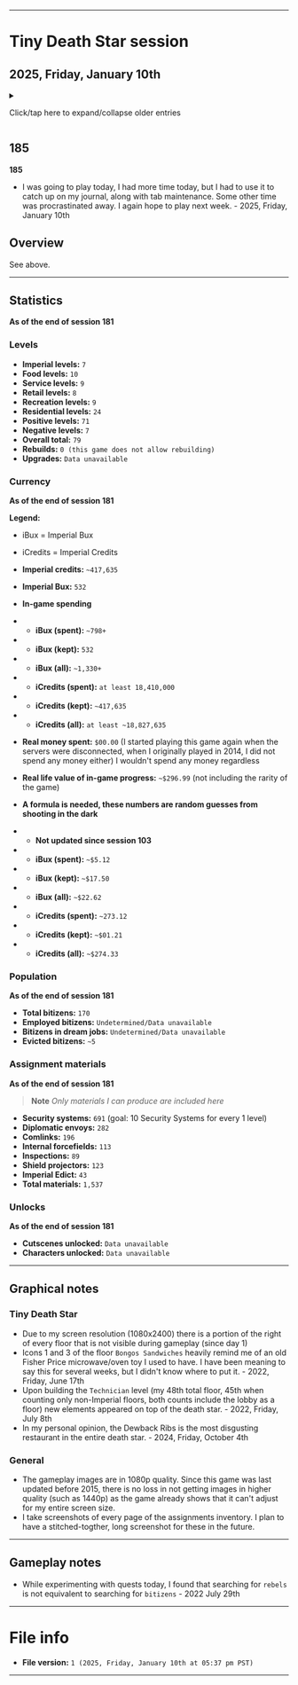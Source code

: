 
***

# Tiny Death Star session

## 2025, Friday, January 10th

<!-- I had a normal length session today, doing some elevator trips, restocking, and working on some difficult assignments (assignments that take a very long time to complete, for me, this means 4 weeks or longer) I finished 1 assignment today, but also felt like the game isn't giving me money for the time I was away. I will have to check previous screenshots. !-->

<details><summary><p>Click/tap here to expand/collapse older entries</p></summary>

## 01

**01**

I had a very long session again today. I made lots of progress, did elevator trips, restocked, and worked on difficult assignments. I unlocked a 3rd assignment, and it is incredibly difficult. At the current rate, it will take me at least 6 months to finish.

Today, I built a new floor, and also upgraded my elevator, and had an extended session. I upgraded the Mon Cala aquarium twice as well. I did not do any objectives or quests today. - July 16th 2021

## 02

**02**

I had an extremely long session today, I made lots of progress, did elevator trips, restocked, and worked on difficult assignments. I unlocked a 3rd assignment last week, and it is incredibly difficult. At the current rate, it will take me at least 6 months to finish.

Today, I did several searches, gave 2 bitizens their dream jobs, produced additional stock (more than normal) and produced several materials. - July 23rd 2021

## 03

**03**

I had an extremely long session today, and made lots of progress. I produced many materials, did collection, restocking, tons of elevator trips, and played for nearly an hour - July 30th 2021

## 04

**04**

I had an extremely long session again today, and made lots of progress. I produced many materials, did collection, restocking, tons of elevator trips, and played for an hour or more - August 6th 2021

## 05

**05**

I had an extremely long session yet again today, and made lots of progress. I produced some materials, did collection, restocking, tons of elevator trips, and played for nearly an hour. I used several VIPs today, and earned some imperial bux, and moved in 5 new residents on a new floor. - August 13th 2021

## 06

**06**

I had an extremely long session yet again today, and made lots of progress. I produced some materials, did collection, restocking, tons of elevator trips, and played for nearly an hour. I used some VIPs today, and earned some imperial bux, and made some progress, although the game crashed once. I began construction on a new residential floor. - August 20th 2021

## 07

**07**

I had an extremely long session yet again today, and made lots of progress. I produced some materials, did collection, restocking, tons of elevator trips, and played for nearly an hour. I used some VIPs today, and earned some imperial bux, and made some progress. - August 28th 2021

## 08

**08**

I didn't really feel like playing today, so I just got some progress, wrapped up and quit. - 2021 September 3rd

## 09

**09**

I had an extremely long session yet again today, and made lots of progress. I produced some materials, did collection, restocking, tons of elevator trips, and played for nearly an hour. I used some VIPs today, and earned some imperial bux, began building a new floor, and made some progress. - 2021 September 10th

## 10

**10**

I had an extremely long session yet again today, and made lots of progress. I produced some materials, did collection, restocking, tons of elevator trips, and played for nearly an hour. I used many VIPs today, and earned 1 imperial bux. I didn't build any new floors, but my residential floor finished construction and I moved in 5 residents, moved the floor, completed 2 quests, and made some progress. - 2021 September 17th

## 11

**11**

I had an my longest session to date today, and made lots of progress. I produced several materials, did collection, restocking, tons of elevator trips, and played for over an hour. I used 1 VIP today, and earned 6 imperial bux. I began construction on my +32nd floor, which will be a residential level. I made lots of progress today. - 2021 September 24th

## 12

**12**

I had a very long session again today, and made lots of progress. I produced some materials, did collection, restocking, tons of elevator trips, and played for nearly an hour. I used a few  VIPs today, and earned 4 imperial bux. I didn't build any new floors, but my residential floor finished construction and I moved in 5 residents, moved the floor, and finished the objective that has taken over a month to complete. I didn't collect the reward though, I am saving that for next week. - 2021 October 1st

<!-- Notes 2021.10.08
tds

goals

Complete all 3 objectives at once
Build all residential floors before building other floor types

!-->

## 13

**13**

I had a very long session again today, and made lots of progress. I produced some materials, did collection, restocking, tons of elevator trips, and played for nearly an hour. I used a few  VIPs today, and earned several imperial bux. I have decided to continue producing materials and earn more money. I intend to complete all 3 objectives on the same day, but I need several more diplomatic envoys first. I also have a plan to build all residential floor types before building other floor types (the only exception for this rule is imperial floors) - 2021 October 8th

## 14

**14**

I had a very long session again today, and made some progress. I produced some materials, did collection, restocking, tons of elevator trips, and played for nearly an hour. I used a few  VIPs today, and earned several imperial bux. I have decided to continue producing materials and earn more money. I intend to complete all 3 objectives on the same day, but I need several more diplomatic envoys first. I also have a plan to build all residential floor types before building other floor types (the only exception for this rule is imperial floors) I began construction on a new residential floor today, but the session went slowly, as I was dealing with the common cold during it, along with a lack of sleep. The game glitched out at the very end, and the elevators up button got stuck, and I couldn't get it unstuck without closing the app, so I quit. - 2021 October 15th

## 15

**15**

I had a very long session again today, and made some progress. I produced some materials, did collection, restocking, tons of elevator trips, and played for nearly an hour. I used a few VIPs today, and earned several imperial bux. I finally completed all 3 objectives on the same day today. I also have a plan to build all residential floor types before building other floor types (the only exception for this rule is imperial floors) I began construction on a new residential floor last week, it finished construction last week/6 days ago, and I moved in 5 new residents today. I now have 100 residents, triple digits. I feared the game glitch that happened last week at the very end, and the elevators up button got stuck, and I couldn't get it unstuck without closing the app. It didn't reoccur today.

I didn't have any Internet at all today. The games currency store has been shut down for years, and I have found that it still attempts to connect, as when I tried to connect, it gave me an error message, rather than looping indefinitely. So it must be tied to some Wi-Fi connection type still, or that is the general message. - 2021 October 22nd

## 16

**16**

I had a very long session again today, and made some progress. I produced some materials, did collection, restocking, tons of elevator trips, and played for nearly an hour. I used a few VIPs today, and earned a few imperial bux. I was paranoid throughout the session that my progress would be erased, similar to the previous game (Virtual City Playground) and also because it really felt like I began building a new residential floor last week, but it wasn't there today. I have a plan to build all residential floor types before building other floor types (the only exception for this rule is imperial floors) - 2021 October 29th

## 17

**17**

I had a very long session again today, and made some progress. I produced some materials, did collection, restocking, tons of elevator trips, and played for nearly an hour. I used a few VIPs today, and earned a few imperial bux. I have a plan to build all residential floor types before building other floor types (the only exception for this rule is imperial floors) - 2021 Friday November 5th

## 18

**18**

I had a very long session again today, and made some progress. I produced some materials, did collection, restocking, tons of elevator trips, and played for nearly an hour. It got a bit tedious near the end. I used a couple VIPs today, and earned a couple imperial bux. I have a plan to build all residential floor types before building other floor types (the only exception for this rule is imperial floors) - 2021 Friday November 12th

## 19

**19**

I had a very long session again today, and made some progress. I produced some materials, did collection, restocking, tons of elevator trips, and played for nearly an hour. I used a couple VIPs today, and earnedseveral imperial bux. I have a plan to build all residential floor types before building other floor types (the only exception for this rule is imperial floors) I began construction on a new floor today, and confirmed that the level mover can move a floor that is currently under construction. I also completed 1 quest today. - 2021 Friday November 19th

## 20

**20**

I had a very long session again today, and made some progress. I produced some materials, did collection, restocking, tons of elevator trips, and played for nearly an hour. I used a couple VIPs today, and earned a couple imperial bux. I have a plan to build all residential floor types before building other floor types (the only exception for this rule is imperial floors) I did not begin construction on a new floor today. I also completed 1 quest today. I upgraded the aquarium today, and had a decent time playing. - 2021 Friday November 26th

## 21

**21**

I had a very long session again today, and made some progress. I produced some materials, did collection, restocking, did tons of elevator trips, and played for about an hour. I used a couple VIPs today, and earned a few imperial bux. I have a plan to build all residential floor types before building other floor types (the only exception for this rule is imperial floors) I did not begin construction on a new floor today. I also upgraded the aquarium today, and had a good time playing. - 2021 Friday, December 3rd

## 22

**22**

I had a very long session again today, and made some progress. I produced some materials, did collection, restocking, did tons of elevator trips, and played for about an hour. I used a few VIPs today, and earned a few imperial bux. I have a plan to build all residential floor types before building other floor types (the only exception for this rule is imperial floors) I began construction on a new floor today. I also used 2 delivery men VIPs today, before using the first one, I waited 15 minutes, occasionally checking back as I did other things. I had a good time playing. - 2021 Friday, December 10th

## 23

**23**

I had a very long session again today, and made some progress. I produced some materials, did collection, restocking, did tons of elevator trips, and played for about an hour. I used a few VIPs today, and earned a few imperial bux. I have a plan to build all residential floor types before building other floor types (the only exception for this rule is imperial floors) I did not beinn construction on a new floor today. A new residential floor finished construction, and I moved in 2 residents. I also upgraded my elevator today, and upgraded the Mon Cala Aquarium. I had a good time playing. - 2021 Friday, December 17th

## 24

**24**

I had a very long session again today, and made some progress. I produced some materials, did collection, restocking, did tons of elevator trips, and played for about an hour. I used a few VIPs today, and earned a few imperial bux. I have a plan to build all residential floor types before building other floor types (the only exception for this rule is imperial floors) I began construction on a new residential floor today. I had a good time playing. - 2021 Friday, December 24th

## 25

**25**

I had a very long session again today, and made little progress. I produced some materials, did collection, restocking, did tons of elevator trips, and played for about an hour. I used a few VIPs today, and earned a few imperial bux. I have a plan to build all residential floor types before building other floor types (the only exception for this rule is imperial floors) a residential floor finished construction, and I moved in 5 new bitizens. I had a good time playing. - 2021 Friday, December 31st

## 26

**26**

I had a very long session again today, and made little progress. I produced some materials, did collection, restocking, did tons of elevator trips, and played for about an hour. I used a few VIPs today, and earned a few imperial bux. I have a plan to build all residential floor types before building other floor types (the only exception for this rule is imperial floors) I did not build any new floors today, and I produced few materials. I had a good time playing. - 2022, Friday, January 7th

## 27

**27**

I had a very long session again today, and made little progress. I produced some materials, did collection, restocking, did tons of elevator trips, and played for about an hour. I used a few VIPs today, and earned a few imperial bux (only 4 bux total) I have a plan to build all residential floor types before building other floor types (the only exception for this rule is imperial floors) I did not build any new floors today, and I produced few materials. I had a good time playing. The game crashed once, as the elevator got stuck. I restarted the game and continued.  - 2022, Friday, January 14th

## 28

**28**

I had a very long session again today, and made some progress. I produced some materials, did collection, restocking, did tons of elevator trips, and played for about an hour. I used a few VIPs today, and earned several imperial bux. I have a plan to build all residential floor types before building other floor types (the only exception for this rule is imperial floors) I began construction on 1 new residential floor today, and moved it down. It is my 25th residential level. I also unlocked 2 characters in the character index, and I produced few materials. I had a good time playing. The game did not crash this week. - 2022, Friday, January 21st

## 29

**29**

I had a very long session again today, and made some progress. I produced some materials, did collection, restocking, did tons of elevator trips, and played for about an hour. I used a few VIPs today, and earned a few imperial bux. I have a plan to build all residential floor types before building other floor types (the only exception for this rule is imperial floors) I moved in 5 new residents today, and moved my Rebos Karaeoke to the recreational level, to complete a quest, and also because my tower needed sorting. I used the upgrader VIP twice on the Duct repair floor, raising it to level 4, and I also produced some materials. I had a good time playing. The game did not crash this week. - 2022, Friday, January 28th

## 30

**30**

I had a very long session again today, and made some progress. I produced some materials, did collection, restocking, did tons of elevator trips, and played for about an hour. I used a couple VIPs today, and earned a few imperial bux. I have a plan to build all residential floor types before building other floor types (the only exception for this rule is imperial floors) I did not move in any new residents or build any new floors today. I had a good time playing again this week. The game did not crash again this week. - 2022, Friday, February 4th

## 31

**31**

I had a very long session again today, and made some progress. I produced some materials, did collection, restocking, did tons of elevator trips, and played for about an hour. I used a couple VIPs today, and earned a few imperial bux. I have a plan to build all residential floor types before building other floor types (the only exception for this rule is imperial floors) I did not move in any new residents or build any new floors today, but I got really close to building a new floor. I got to see both Chewbacca cutscenes today for the first time, they are harder to capture via screenshots compared to the Luke Skywalker cutscenes. I had a good time playing again this week. The game did not crash again this week. - 2022, Friday, February 11th

## 32

**32**

I had a very long session again today, and made some progress. I produced some materials, did collection, restocking, did tons of elevator trips, and played for about an hour. I used a couple of VIPs today, and earned a few imperial bux. I have a plan to build all residential floor types before building other floor types (the only exception for this rule is imperial floors) I did not move in any new residents today, but began building a new residential floor. I also unlocked a new species today. I had a good time playing again this week. The game did not crash again this week. - 2022, Friday, February 18th

## 33

**33**

I had a very long session again today, and made some progress. I produced some materials, did collection, restocking, did tons of elevator trips, and played for about an hour. I used a couple of VIPs today, and earned a few imperial bux. I have a plan to build all residential floor types before building other floor types (the only exception for this rule is imperial floors) I finished building a new floor today, and filled it with 5 residents today. I also unlocked a new species today. I had a good time playing again this week. I finished the 3 assignments finally. The game did not crash again this week. - 2022, Friday, February 25th

<!-- Notes 2022 March 4th
max amount of residential levels for now, food level built instead
lots of spies today
!-->

## 34

**34**

I had a very long session again today, and made some progress. I produced some materials, did collection, restocking, did tons of elevator trips, and played for about an hour. I used a couple of VIPs today, and earned a few imperial bux. My plan for building all residential floors first failed, as the game says I need to create other floors before continuing, so today I began construction on a new food floor. I received some new assignments today, they are going to take months to complete. I captured lots of spies today. I had a good time playing again this week. The game did not crash again this week. - 2022, Friday, March 4th

<!-- Notes 2022 March 11th
None
!-->

## 35

**35**

I had a very long session again today, and made some progress. I produced some materials, did collection, restocking, did tons of elevator trips, and played for about an hour. I used a couple of VIPs today, and earned a few imperial bux. My plan for building all residential floors first failed, as the game says I need to create other floors before continuing, so today A new food floor (Bongo Sandwiches) finished construction. I did not build any new floors today. At the end of the session, a deliveryman VIP came, and I waited the last 10 minutes of the comlink construction time out, then used it. I unlocked a few species today. I had a good time playing again this week. The game did not crash again this week. - 2022, Friday, March 11th

<!-- Notes 2022 March 18th
None
!-->

## 36

**36**

I had a very long session again today, and made some progress. I produced some materials, did collection, restocking, did tons of elevator trips, and played for about an hour. I used a couple of VIPs today, and earned 6 imperial bux. My plan for building all residential floors first failed, as the game says I need to create other floors before continuing. I did not build any new floors today. I had a good time playing again this week. The game did not crash again this week. - 2022, Friday, March 18th

<!-- Notes 2022 March 25th
None
!-->

## 37

**37**

I had a very long session again today, and made some progress. I produced some materials, did collection, restocking, did tons of elevator trips, and played for about an hour. I used a couple of VIPs today, and earned 3 imperial bux. My plan for building all residential floors first failed, as the game says I need to create other floors before continuing. I began building a new retail floor today. I had a good time playing again this week. The game did not crash again this week. - 2022, Friday, March 25th

## 38

**38**

I had a very long session again today, and made some progress. I produced some materials, did collection, restocking, did tons of elevator trips, and played for about an hour. I used a couple of VIPs today, and earned several imperial bux. My plan for building all residential floors first failed, as the game says I need to create other floors before continuing. I did not build any new floors this week. I upgraded 1 floor, and I have plans to stock up imperial parts, instead of completing the quests. I had a good time playing again this week. The game did not crash again this week. - 2022, Friday, April 1st

## 39

**39**

I had a very long session again today, and made some progress. I produced some materials, did collection, restocking, did tons of elevator trips, and played for about an hour. I used a couple of VIPs today, and earned several imperial bux. My plan for building all residential floors first failed, as the game says I need to create other floors before continuing. I did not build any new floors again this week. My strategy for elevator delivery today was: `<32` = Imperial `>31` = Deliver to the desired level. I have plans to stock up imperial parts, instead of completing the quests. I had a good time playing again this week. The game did not crash again this week. - 2022, Friday, April 8th

## 40

**40**

I had a very long session again today, and made minor progress. I produced some materials, did collection, restocking, did tons of elevator trips, and played for about an hour. I used a couple of VIPs today, and earned a few imperial bux. I did not build any new floors again this week. I have plans to stock up imperial parts, instead of completing the quests. I had a good time playing again this week. The game did not crash yet again this week. - 2022, Friday, April 15th

## 41

**41**

I had a very short session this week, and made minor progress. I just didn't really feel like playing this week, so the session was over 20 minutes shorter than normal. I produced some materials, did collection, restocking, did some elevator trips, and played for about half an hour. I used a couple of VIPs today, and earned a few imperial bux. I began to build a new floor (service) this week. I have plans to stock up imperial parts, instead of completing the quests. I had a good time playing again this week. The game did not crash yet again this week. - 2022, Friday, April 22nd

## 42

**42**

I had a short session again this week, and made minor progress. I still felt like playing, just not as much, so the session was over 20 minutes shorter than the previous normal. I produced some materials, did collection, restocking, did some elevator trips, and played for about half an hour. I used 1 VIP today, and earned a few imperial bux. I had a new floor finish construction (Imperial Court) I have plans to stock up imperial parts, instead of completing the quests. I had a good time playing again this week. The game did not crash yet again this week. I do not intend to play on Star Wars day (**May** the **4th** be with you) - 2022, Friday, April 29th

## 43

**43**

I had a short session again this week, and made minor progress. I still felt like playing, just not as much, so the session was over 20 minutes shorter than the previous normal. I produced some materials, did collection, restocking, did some elevator trips, and played for about half an hour. I used 1 VIP today, and earned 1 imperial bux. I did not build any new floors today. I have plans to stock up imperial parts, instead of completing the quests. I had a good time playing again this week. The game did not crash yet again this week. - 2022, Friday, May 6th

## 44

**44**

I had a short session again this week, and made minor progress. I still felt like playing, just not as much, so the session was over 20 minutes shorter than the previous normal. I produced some materials, did collection, restocking, did some elevator trips, and played for about half an hour. I didn't use any VIPs today, but I did earn 3 imperial bux. I did not build any new floors today. I have plans to stock up imperial parts, instead of completing the quests. I had a good time playing again, and the game did not crash yet again this week. - 2022, Friday, May 13th

## 45

**45**

I had a short session again this week, and made minor progress. I still felt like playing, just not as much, so the session was over 20 minutes shorter than the previous normal. I produced some materials, did collection, restocking, did some elevator trips, and played for about half an hour. I took a break during the session to do something as well. I used a couple VIPs today, but I did earn 4 imperial bux. I began construction a new floor today (the floor type is recreation) I have plans to stock up imperial parts, instead of completing the quests. I had a good time playing again, and the game did not crash yet again this week. - 2022, Friday, May 20th

## 46

**46**

I had a short session again this week, and made minor progress. I still felt like playing, just not as much, so the session was over 20 minutes shorter than the previous normal. I produced some materials, did collection, restocking, did some elevator trips, and played for a little over half an hour. I used a single VIP today, and I also earned 5 imperial bux. A new floor (Pet Emporium) finished construction, and I hired 3 workers. I have plans to stock up imperial parts, instead of completing the quests. I had a good time playing again, and the game did not crash yet again this week. - 2022, Friday, May 27th

## 47

**47**

I had a short session again this week, and made minor progress. I still felt like playing, just not as much, so the session was over 20 minutes shorter than the previous normal. I produced some materials, did collection, restocking, did some elevator trips, and played for a little over half an hour. I used a few VIPs today, and I also earned 11 imperial bux.. I have plans to stock up imperial parts, instead of completing the quests. I had a good time playing again, and the game did not crash yet again this week. - 2022, Friday, June 3rd

## 48

**48**

I had a longer session this week, and made minor progress. I didn't feel like playing at first, but enjoyed the session more over time, so todays session was a bit longer. I produced some materials, did collection, restocking, did some elevator trips, and played for a little over half an hour. I used a few VIPs today, and I also earned a few imperial bux. and began construction on the 47th floor (the fifth food level) it will be ready by next weeks session. I have plans to stock up imperial parts, instead of completing the quests. I had a good time playing again, and the game did not crash yet again this week. - 2022, Friday, June 10th

## 49

**49**

I had a longer session this week, and made minor progress. I purposefully made the session shorter, even though my interest was higher. I had things to do today. I produced some materials, did collection, restocking, did some elevator trips, and played for a little over half an hour. I used 1 VIP today, and I also earned a couple imperial bux. My 47th floor finished construction (Ithorian Food) and I employed 3 bitizens. I completed several quests today. I have plans to stock up imperial parts, instead of completing the quests. I had a good time playing again, and the game did not crash yet again this week. - 2022, Friday, June 17th

## 50

**50**

I had a longer session this week, and made minor progress. I produced some materials, did collection, restocking, did some elevator trips, and played for a little over half an hour. I used 2 VIPs today, and I also earned a couple imperial bux. My 47th floor finished construction. I completed a couple quests today. I have plans to stock up imperial parts, instead of completing the quests. I had a good time playing again, and the game did not crash yet again this week. - 2022, Friday, June 24th

## 51

**51**

I had a normal length session this week, and made minor progress. I produced some materials, did collection, restocking, did some elevator trips, and played for a little over half an hour. I used 2 VIPs today, and I also earned 1 imperial bux. My 47th floor finished construction. I have plans to stock up imperial parts, instead of completing the quests. I had a good time playing again, and the game did not crash yet again this week. - 2022, Friday, July 1st

## 52

**52**

I had a longer session this week, and made minor progress. I produced some materials, did collection, restocking, did some elevator trips, and played for about an hour. I used a few VIPs today, and I also earned several imperial bux. I began construction on a 48th floor (type: service) and now, there are more Star Wars elements on top of the Death Star (including an AT-AT (All Terrain Armored Transport)) I can't figure out if I reached a certain milestone number of floors (48) the specific floor had some special perks, or something else. I have plans to stock up imperial parts, instead of completing the quests. I had an extended session this week. I had a good time playing again, and the game did not crash yet again this week. - 2022, Friday, July 8th

## 53

**53**

I had a shorter session this week, and made minor progress. I produced some materials, did collection, restocking, did some elevator trips, and played for less than an hour. I used a 1 VIP today, and I also earned a few imperial bux. I would like to make a correction to last weeks observation: what I thought was an AT-AT that appeared on my tower may be something else completely, but I don't know what it is.

Upon hiring bitizens at the new `Technician` level, I was able to put all 3 workers in their dream job, something I am doing for the first time in this game.

I have plans to stock up imperial parts, instead of completing the quests. I had a shorter session this week. I had a good time playing again, and the game did not crash yet again this week. - 2022, Friday, July 15th

## 54

**54**

I had a much longer session this week, and made minor progress. I produced some materials, did collection, restocking, did some elevator trips, and played for well over an hour. I used a few VIPs today, and I also earned 8 imperial bux. I have plans to stock up imperial parts, instead of completing the quests. I had a good time playing again, and the game did not crash yet again this week. - 2022, Friday, July 22nd

## 55

**55**

I had a shorter session this week, and made minor progress. I produced some materials, did collection, restocking, did some elevator trips, and played for about an hour. I used a few VIPs today, and I also earned 9 imperial bux. I began building a new floor today (type: `service`) I have plans to stock up imperial parts, instead of completing the quests. I worked on quests later in the session. I had a good time playing again, and the game did not crash yet again this week. - 2022, Friday, July 29th

## 56

**56**

I skipped my weekly session this week due to time and battery issues. - 2022, Friday, August 5th

## 57

**57**

I had a very long length session this week, and made minor progress. I produced some materials, did collection, restocking, did some elevator trips, and played for about an hour. I used a couple VIPs today, and I also earned 7 imperial bux. I did not build any new levels today, but a new level finished construction (imperial grocer) and I employed 3 bitizens. I have plans to stock up imperial parts, instead of completing the quests. I had a good time playing again, and the game did not crash yet again this week. - 2022, Friday, August 12th

## 58

**58**

I had a very long length session this week, and made minor progress. I produced some materials, did collection, restocking, did some elevator trips, and played for about an hour. I used a few VIPs today, and I also earned 5 imperial bux. I did not build any new levels today. At one point in my session, I rapidly completed 3 quests, it was almost like they were lined up for me. I have plans to stock up imperial parts, instead of completing the quests. I had a good time playing again, and the game did not crash yet again this week. - 2022, Friday, August 19th

## 59

**59**

I skipped my weekly session this week due to time and battery issues. - 2022, Friday, August 26th

## 60

**60**

I skipped my weekly session again this week due to time and battery issues. I just didn't feel like playing. - 2022, Friday, September 2nd

## 61

**61**

I skipped my weekly session yet again this week. I just didn't feel like playing, there were no battery or time issues. - 2022, Friday, September 9th

## 62-86

**62-86**

I skipped my weekly session yet again this week. I just didn't feel like playing, there were also battery and time issues. - 2022, Friday, September 16th to 2023, Friday, February 24th (27 consecutive sessions skipped, as of 2023, Friday, February 24th)

## 87

**87**

I skipped my weekly session yet again this week, as I didn't have the time, and didn't feel like playing. However, I am going on a couple very long car rides next week (totaling over 8 hours) and I feel like I am going to resume playing this game next week. - 2023, Friday, March 3rd (28 consecutive sessions skipped, as of 2023, Friday, March 3rd)

## 88

**88**

I had a very long length session this week, returning after a 28 week hiatus, and made some progress. I produced some materials, did collection, restocking, did some elevator trips, and played for over 2 hours. I used a few VIPs today, and I also earned 15 imperial bux. I began building my 50th floor today (a recreation floor) and earned an achievement for building 50 levels. I have plans to stock up imperial parts, instead of completing the quests. I had a good time playing again, and the game did not crash yet again this week. - 2023, Friday, March 10th

## 89

**89**

I had a very long length session this week, and made some progress. I produced some materials, did collection, restocking, did some elevator trips, and played for over 2.1 hours. I used a few VIPs today, and I also earned 21 imperial bux, ending with 245 iBux total. My 50th floor finished construction, and I moved in new employees and completed a couple quests. I have plans to stock up imperial parts, instead of completing the quests. I had a good time playing again, and the game did not crash yet again this week. - 2023, Friday, March 17th

## 90

**90**

I had a very long length session this week, and made some progress. I produced some materials, did collection, restocking, did some elevator trips, and played for over 2.2 hours. I used a few VIPs today, and I also earned 25 imperial bux, ending with 270 iBux total. I began construction on my 51st floor, and produced lots of materials. Palpatine and Dengar visited my Death Star and were unlocked today. I also unlocked a cutscene from the Holonet Cineplex. I now have over 256 security systems stocked up. I have plans to stock up imperial parts, instead of completing the quests. I had a good time playing again, and the game did not crash yet again this week. - 2023, Friday, March 24th

## 91

**91**

I had a long length session this week, and made some progress. I produced some materials, did collection, restocking, did some elevator trips, and played for less than 1.5 hours. I used a few VIPs today, and I also earned 10 imperial bux, ending with 280 iBux total. I upgraded some levels, produced materials that took longer, as I planned to have a much shorter session (but failed on this goal) and did the usual gameplay. 3 rebels in a row visited my death star, none of them were caught today. I have plans to stock up imperial parts, instead of completing the quests. I had a good time playing again, and the game did not crash yet again this week. - 2023, Friday, March 31st

## 92

**92**

I had a very long length session this week, and made some progress. I produced some materials, did collection, restocking, did some elevator trips, and played for over 2 hours. I used a few VIPs today, and I also earned 15 imperial bux, ending with 292 iBux total, spending 3. I upgraded some levels, and produced materials that took longer, as I planned to have a much shorter session (but failed on this goal) and did the usual gameplay. I began construction on my 52nd level (a 6th service level) spending some bux to get to this goal without spending too much extra time. I have plans to stock up imperial parts, instead of completing the quests. I had a good time playing again, and the game did not crash yet again this week. - 2023, Friday, April 7th

## 93

**93**

I had a very long length session this week, and made some progress. I produced some materials, did collection, restocking, did some elevator trips, and played for over 2 hours. I used a few VIPs today, and I also earned 14 imperial bux, ending with 306 iBux total, spending 0. I upgraded some levels. Both today and yesterday, I played while doing a full hard drive backup. I did the usual gameplay. I employed 3 new bitizens in my new service level (`Marriage room`) I have plans to stock up imperial parts, instead of completing the quests. I had a good time playing again, and the game did not crash yet again this week. - 2023, Friday, April 14th

## 94

**94**

I had a very long length session this week, and made some progress. I produced some materials, did collection, restocking, did some elevator trips, and played for over 2 hours. I used a few VIPs today, and I also earned 20 imperial bux, ending with 326 iBux total, spending 0. I upgraded some levels. I have plans to build 1 imperial level for every 10 positive (non-negative) levels, starting after I build floor 51/54. I have plans to stock up imperial parts, instead of completing the quests. I had a good time playing again, and the game did not crash yet again this week. - 2023, Friday, April 21st

## 95

**95**

<!-- Notes 2023.04.28
1 day after may 4th :(
TODO: Move bitizen into imperial court to double revenue, and have 3 stars
!-->

I had a very long length session this week, and made some progress. I produced some materials, did collection, restocking, did some elevator trips, and played for over 2 hours. I used a few VIPs today, and I also earned 14 imperial bux, ending with 340 iBux total, spending 0. I upgraded some levels. I have plans to build 1 imperial level for every 10 positive (non-negative) levels, starting after I build floor 51/54. I have plans to stock up imperial parts, instead of completing the quests. I moved a Bitizen out of a job and put another in its place. I really don't want to forget this next week, but I plan to move that Bitizen into the Imperial Court, so that I can have 3 stars (3 workers in their dream job) and increase the revenue by over 42000 credits. I also plan to cut my next sessions timeslot and insert it into the Thursday timeslot. More about this on the next entry. I had a good time playing again, and the game did not crash yet again this week. - 2023, Friday, April 28th

## 96

**96 (2023 May 4th session, May the 4th be with you!)**

This session was planned for 2023, Thursday, May 4th (May the 4th be with you, Star Wars day) as I want to celebrate Star Wars day on this day, and this game typically lasts longer on car rides, so I chose to bump it 1 day closer.

<!-- Scrap notes
start 340
peak 374
spend 4
peak 377
spend 10
total 14
spend 7
total 21
spend 6
total 27
end 373
max peak 377
earn 64
!-->

I planned this session for 2023, Thursday, May 4th (May the 4th be with you, Star Wars day) as I want to celebrate Star Wars day on this day, and this game typically lasts longer on car rides, so I chose to bump it 1 day closer. It would have been on 2023, May 5th.

I had my longest session to date this week, and made significant progress.

I produced some materials, did collection, restocking, did several elevator trips, and played for over 4 hours.

I used a few VIPs today, and I also earned 64 imperial bux, starting with 340, ending with 377 iBux total, spending 27.

I upgraded 1 level, and also built a new level (type: recreation)

I have plans to build 1 imperial level for every 10 positive (non-negative) levels, starting after I build floor 51/54, which I did today.

I have plans to stock up imperial parts, instead of completing the quests.

I moved that Bitizen from last week into their dream job, and moved over a dozen other bitizens into their dream jobs today.

I had a good time playing again, and the game did not crash yet again this week. - 2023, Thursday, May 4th

## 97

**97**

I had a long session this week, and made minor progress.

I produced some materials, did collection, restocking, did several elevator trips, and played for over 2.2 hours.

I used a few VIPs today, and I also earned 13 imperial bux, starting with 373, and ending with 386 iBux total, while spending 0 iBux.

I upgraded 2 levels, and did not build any new levels.

My new 54th floor finished construction, the level is called `Jedi Jump Up` it seems to always be busy.

I have plans to build 1 imperial level for every 10 positive (non-negative) levels, starting after I build floor 51/54, which I did last week.

I have plans to stock up imperial parts, instead of completing the quests.

I had a good time playing again, and the game did not crash yet again this week. - 2023, Friday, May 12th

## 98

**98**

I had a very short session this week, and made very minor progress.

I produced some materials, did collection, restocking, did several elevator trips, and played for less than 1 hour.

I used a single VIP today, and I also earned 5 imperial bux, starting with 386, and ending with 391 iBux total, while spending 0 iBux.

I upgraded 0 levels, and began to build a new Imperial level.

I have plans to build 1 imperial level for every 10 positive (non-negative) levels, starting after I build floor 51/54, which I did last week.

I have plans to stock up imperial parts, instead of completing the quests.

I had a poor time playing, but the game did not crash yet again this week. - 2023, Friday, May 19th

## 99

**99**

I had a longer session this week, and made some progress.

I produced some materials, did collection, restocking, did several elevator trips, and played for over 1 hour.

I used a few VIP today, and I also earned 9 imperial bux, starting with 391, and ending with 400 iBux total, while spending 0 iBux.

I upgraded 0 levels, and began to build another new Imperial level (floor 56/floor -5)

I have plans to build 1 imperial level for every 10 positive (non-negative) levels. 5 is the current limit until I reach floor 60.

I have plans to stock up imperial parts, instead of completing the quests.

A new imperial level `Detention level` finished construction, and I began producing a 4th type of part.

I had a much better time playing this week, and the game did not crash yet again this week. - 2023, Friday, May 26th

## 100

**100**

I had a longer session this week, and made some progress.

I produced some materials, did collection, restocking, did several elevator trips, and played for over 1 hour.

I used a few VIPs today, and I also earned 10 imperial bux, starting with 400, and ending with 410 iBux total, while spending 0 iBux.

I upgraded 1 level, and did not build any new levels.

I have plans to build 1 imperial level for every 10 positive (non-negative) levels. 5 is the current limit until I reach floor 60.

I have plans to stock up imperial parts, instead of completing the quests.

A new imperial level `Officers lounge` finished construction, and I began producing a 4th type of part.

I had a good time playing this week, and the game did not crash yet again this week. - 2023, Friday, June 2nd

## 101

**101**

I had a shorter session this week, and made some progress.

I produced some materials, did collection, restocking, did several elevator trips, and played for over 1 hour.

I used a few VIPs today, and I also earned 12 imperial bux, starting with 410, and ending with 422 iBux total, while spending 0 iBux.

I have plans to build 1 imperial level for every 10 positive (non-negative) levels. 5 is the current limit until I reach floor 60.

I have plans to stock up imperial parts, instead of completing the quests.

I reached 500,000 credits today, and unlocked an achievement for it. I then spent most of those credits on a new residential level.

I had a good time playing this week, and the game did not crash yet again this week. - 2023, Friday, June 9th

## 102

**102**

I had a longer session this week, and made some progress.

I produced some materials, did collection, restocking, did several elevator trips, and played for over 1 hour.

I used a few VIPs today, and I also earned 11 imperial bux, starting with 422, and ending with 431 iBux total, while spending 3 iBux, making 14 in total.

I was unable to use a big spender to get massive profits from the Imperial Court, as one never came today.

I rushed stock on 1 floor, so that I could move a bitizen into their dream job.

I upgraded 0 levels, and did not build any new levels.

I have plans to build 1 imperial level for every 10 positive (non-negative) levels. 5 is the current limit until I reach floor 60.

I have plans to stock up imperial parts, instead of completing the quests.

I had a good time playing this week, and the game did not crash yet again this week. - 2023, Friday, June 16th

## 103

**103**

I had a shorter session this week, and made some progress.

Upon starting, I felt like I had lost progress from last week, but was able to confirm nothing was lost, based on the stock from the Imperial Court.

I produced some materials, did collection, restocking, did several elevator trips, and played for a little less than 1 hour.

I used a single VIP today, and I also earned 2 imperial bux, starting with 431, and ending with 433 iBux total, while spending 0 iBux.

I was unable to use a big spender to get massive profits from the Imperial Court, as the stock wasn't ready this week. The VIP came really late.

I upgraded 1 level, and began to build my 58th floor (a 6th imperial level)

I have plans to build 1 imperial level for every 10 positive (non-negative) levels. 6 is the current limit until I reach floor 70.

I have plans to stock up imperial parts, instead of completing the quests.

I had a good time playing this week, and the game did not crash yet again this week. - 2023, Friday, June 23rd

## 104

**104**

I had a longer session this week, and made some progress.

I played while doing a hard drive backup today, so I was slightly distracted at times.

I produced some materials, did collection, restocking, did several elevator trips, and played for about 1 hour.

I used a single VIP today, and I also earned 5 imperial bux, starting with 433, and ending with 438 iBux total, while spending 0 iBux.

I did not build any new levels today.

I have plans to build 1 imperial level for every 10 positive (non-negative) levels. 6 is the current limit until I reach floor 70.

I have plans to stock up imperial parts, instead of completing the quests.

I had a good time playing this week, and the game did not crash yet again this week. - 2023, Friday, June 30th

## 105

**105**

I had a shorter session this week, and made some progress.

I was distracted and tired while playing. I tried to have a shorter session, as I woke up late.

I produced some materials, did collection, restocking, did several elevator trips, and played for less than 1 hour.

I used a single VIP today, and I also earned 6 imperial bux, starting with 438, and ending with 444 iBux total, while spending 0 iBux.

I upgraded my technician floor to level 3 today, I am working on getting all businesses to level 3 and higher.

I did not build any new levels today, although I came very close.

I have plans to build 1 imperial level for every 10 positive (non-negative) levels. 6 is the current limit until I reach floor 70.

I have plans to stock up imperial parts, instead of completing the quests.

I had a good time playing this week, and the game did not crash yet again this week. - 2023, Friday, July 7th

## 106

**106**

My session was skipped today due to issues with available time and battery life. - 2023, Friday, July 14th

## 107

**107**

My session was skipped again today due to a severe issue that took place over night and throughout the morning, involving a lack of sleep, nightmares, and several consequences to this issue. - 2023, Friday, July 21st

## 108

**108**

My session was skipped again today, as I didn't have the time or interest to play. - 2023, Friday, July 28th

## 109

**109**

My session was skipped again today, as I didn't have the interest to play. I am changing my schedule again, and after I settle, I will resume again. - 2023, Friday, August 4th

## 110

**110**

My session was skipped again today, as I didn't have the interest to play. I am still changing my schedule, and after I settle, I will eventually resume again. - 2023, Friday, August 11th

## 111

**111**

My session was skipped again today, as I didn't have the interest to play. I am still changing my schedule, and after I settle, I will eventually resume again. - 2023, Friday, August 18th

## 112

**112**

My session was skipped again today, as I didn't have the time or interest to play. I am still changing my schedule (it is taking a really long time) and after I settle, I will eventually resume again. - 2023, Friday, August 25th

## 113

**113**

My session was skipped again today, as I didn't have the time or interest to play. I am still changing my schedule (it is still taking a really long time) and after I settle, I will eventually resume again. - 2023, Friday, September 1st

## 114

**114**

My session was skipped again today, as I didn't have the time or interest to play. I am still changing my schedule (it is still taking a really long time) and after I settle, I will eventually resume again. I had some very slight interest today, but no time to play. - 2023, Friday, September 8th

## 115

**115**

My session was skipped again today, as I didn't have the time to play. With all of the time I spent procrastinating, unable to work this morning, I regret not trying to play this game instead. - 2023, Friday, September 15th

## 116

**116**

My session was skipped again today, as I didn't have the time to play. - 2023, Friday, September 22nd

## 117

**117**

My session was skipped again today, as I didn't have the time to play. There was a brief interest in gameplay, but it couldn't be fit into my schedule. - 2023, Friday, September 29th

## 118

**118**

My session was skipped again today, as I didn't have the time to play. There was a small interest in resuming gameplay, but it couldn't be fit into my schedule. - 2023, Friday, October 6th

## 119

**119**

I had a much longer session this week, and made some progress. This was my first time playing in several weeks.

I produced some materials, did collection, restocking, did several elevator trips, and played for about an 1 hour and a half.

I used a few VIPs today, and I also earned 14 imperial bux, starting with 444, and ending with 458 iBux total, while spending 0 iBux.

I did not upgrade any floors today, but I did begin to build a new food level.

I have plans to build 1 imperial level for every 10 positive (non-negative) levels. 6 is the current limit until I reach floor 70.

I have plans to stock up imperial parts, instead of completing the quests.

I had a good time playing this week. - 2023, Friday, October 13th

## 120

**120**

My session was skipped today, as I didn't have the time to play. There was a strong interest in resuming gameplay, but it couldn't be fit into my schedule. I likely could have played if my PDA didn't die overnight. - 2023, Friday, October 20th

## 121

**121**

My session was skipped again today, as I didn't have the time to play. I didn't want to skip my session, but I woke up too late, and was too low on battery. - 2023, Friday, October 27th

## 122

**122**

My session was skipped again today, as I didn't have the time to play. I really didn't want to skip my session, but I woke up too late, and was still too far behind on work, and additionally got thrown off even further today. - 2023, Friday, November 3rd

## 123

**123**

I had a much longer session than planned this week, and made some progress. This was my first time playing in several weeks.

I produced some materials, did collection, restocking, did several elevator trips, and played for about an 1 hour and a half.

I used few VIPs today, and I also earned 9 imperial bux, starting with 458, and ending with 467 iBux total, while spending 0 iBux.

I upgraded 1 floor today, and began to build a new level (level 60: type = service)

I have plans to build 1 imperial level for every 10 positive (non-negative) levels. 6 is the current limit until I reach floor 70.

I have plans to stock up imperial parts, instead of completing the quests.

I had a really good time playing this week. - 2023, Friday, November 10th

## 124

**124**

My session was skipped today, as I didn't have the time to play. I don't want to keep skipping these sessions, but I am still trying to get caught back up and in control of my work. I am hoping I will be able to play next week. - 2023, Friday, November 17th

## 125

**125**

I had a much longer session than planned this week, and made some progress. This was my last time playing this month. I planned to play for 45 minutes or less, but ended up going near 2 hours, throwing me a little bit off.

I produced some materials, did collection, restocking, did several elevator trips, and played for about an 1 hour and 40 minutes.

I used few VIPs today, and I also earned 11 imperial bux, starting with 467, and ending with 478 iBux total, while spending 0 iBux.

I upgraded 1 floor today. I was not able to build any new floors today.

I have plans to build 1 imperial level for every 10 positive (non-negative) levels. 6 is the current limit until I reach floor 70.

I have plans to stock up imperial parts, instead of completing the quests.

I had a good time playing this week. - 2023, Friday, November 24th

## 126

**126**

My session was skipped today, as I didn't have the time to play. I don't want to keep skipping these sessions, and will return eventually. I have an insanely difficult schedule to keep control of. - 2023, Friday, December 1st

## 127

**127**

My session was skipped today, as I didn't have the time to play. I don't want to keep skipping these sessions, and will return eventually. I have an insanely difficult schedule to keep control of. I really wanted to play today, but I was too far behind. - 2023, Friday, December 8th

## 128

**128**

My session was skipped today, as I didn't have the time or interest to play. - 2023, Friday, December 15th

## 129

**129**

I came back to my session after a 3 week break today, as I felt like playing while simultaneously preparing to move to my new laptop.

I produced some materials, did collection, restocking, did several elevator trips, and played for about an hour and a half.

I used few VIPs today, and I also earned 15 imperial bux, starting with 478, and ending with 493 iBux total, while spending 0 iBux.

The big spender came late, and I had already prepared the imperial court briefly before it arrived, and messed up my opportunity for that next week. This was the main downside to my session.

I unlocked a couple new characters today.

I did not upgrade any new floors today, but I began construction on a 61st level (recreation)

I have plans to build 1 imperial level for every 10 positive (non-negative) levels. 6 is the current limit until I reach floor 70.

I have plans to stock up imperial parts, instead of completing the quests.

I had a good time playing this week. - 2023, Friday, December 22nd

## 130

**130**

I came back for a second consecutive week to have a final session of 2023.

I produced some materials, did collection, restocking, did several elevator trips, and played for about an hour and 15 minutes.

I used few VIPs today, and I also earned 12 imperial bux, starting with 493, and ending with 5 iBux total, peaking at 504, while spending 499 iBux.

I unlocked a single new character today.

As part of my special end of year session, I upgraded my elevator to max level for 499 iBux.

I did not upgrade any new floors today, and I did not construct any new levels. I plan to build a residential level next.

I have plans to build 1 imperial level for every 10 positive (non-negative) levels. 6 is the current limit until I reach floor 70.

I have plans to stock up imperial parts, instead of completing the quests.

I had a good time playing this week. - 2023, Friday, December 29th

## 131

**131**

<!-- Notes 2024.01.05
MLP has finally been found to be the screenshot tool
Short session
First session in which 0 Imperial Bux were earned
!-->

- I came back for a third consecutive week to have a first session of 2023.
- I produced some materials, did collection, restocking, did several elevator trips, and played for about 55 minutes.
- I used few VIPs today, and I also earned 0 imperial bux, starting with 5, and ending with 5 iBux total. Today was the first session in which no Imperial Bux were earned.
- I did not unlock any new characters today.
- I upgraded 1 floor to level 2 using a VIP. I plan to build a residential level next.
- I have found that the MLP popup is actually the screenshot tool crashing, which unfortunately is far too common on my PDA (a lot of these messages are closed before they can be screenshotted) I finally pinpointed what it was today.
- I have plans to build 1 imperial level for every 10 positive (non-negative) levels. 6 is the current limit until I reach floor 70.
- I have plans to stock up imperial parts, instead of completing the quests.
- I had a good time playing this week. - 2024, Friday, January 5th

## 132

**132**

- I came back for a fourth consecutive week to have a second consecutive session of 2023.
- I produced some materials, did collection, restocking, did several elevator trips, and played for over 120 minutes. Todays session was VERY long
- I used few VIPs today, and I also earned 21 imperial bux, starting with 5, and ending with 26 iBux total. 
- I unlocked 1 new character today.
- I began construction on my 62nd level today (a residential level)
- I have plans to build 1 imperial level for every 10 positive (non-negative) levels. 6 is the current limit until I reach floor 70.
- I have plans to stock up imperial parts, instead of completing the quests.
- I had a good time playing this week. I eventually wrapped up and quit - 2024, Friday, January 12th

## 133

**133**

- I came back for a fifth consecutive week to have a third consecutive session of 2023.
- I produced some materials, did collection, restocking, did several elevator trips, and played for over 70 minutes. I originally planned to play for over 55 minutes, but went over.
- I used few VIPs today, and I also earned 8 imperial bux, starting with 26, and ending with 34 iBux total. 
- I unlocked 1 new character today.
- I did not build any new levels today
- I moved in 5 Bitizens into a new residential floor today
- I have plans to build 1 imperial level for every 10 positive (non-negative) levels. 6 is the current limit until I reach floor 70.
- I have plans to stock up imperial parts, instead of completing the quests.
- I had lots of edge screen issues during gameplay today
- I had a good time playing this week. I eventually wrapped up and quit - 2024, Friday, January 19th

## 134

**134**

- I came back for a sixth consecutive week to have my fourth consecutive session of 2023.
- I produced some materials, did collection, restocking, did several elevator trips, and played for over 30 minutes. I originally planned to play for over 55 minutes, but I decided to cut short today and do other things.
- I used few VIPs today, and I also earned 3 imperial bux, starting with 34, and ending with 37 iBux total. 
- I did not unlock any new characters today.
- I began construction on my 63rd level today (another residential level)
- I have plans to build 1 imperial level for every 10 positive (non-negative) levels. 6 is the current limit until I reach floor 70.
- I have plans to stock up imperial parts, instead of completing the quests.
- I had a lot of edge screen issues during gameplay today
- I had a good time playing this week. I eventually wrapped up and quit - 2024, Friday, January 26th

## 135

**135**

- I skipped my session this week due to a lack of time, caused by a 3rd consecutive day of difficulties waking up. Looking back, I see this as a mistake, as gameplay might have helped wake me up, or had me doing something while I was in the process of waking up, as I wasn't getting anything done regardless (I should have been doing something with my time) I will try to resume next week. - 2024, Friday, February 2nd

<!--
Notes 2024.02.09
Excessive session
Game crash
Species discovery and rediscovery
Stocking up credits
Longer session made up for last weeks non-session
!-->

## 136

**136**

- I came back this week, and had an excessively long session
- I produced some materials, did collection, restocking, did several elevator trips, and played for over 120 minutes. I originally planned to play for over 55 minutes, but I decided to keep going
- I used few VIPs today, and I also earned 18 imperial bux, starting with 37, and ending with 55 iBux total. 
- I unlocked a new character today, and viewed it in the album. After closing the album, the game crashed, and I lost the character. Luckily, I was able to re-unlock it later on
- I moved in 5 Bitizens to a new residential level today
- I did not build any new levels today, I mostly worked on stocking up credits.
- I have plans to build 1 imperial level for every 10 positive (non-negative) levels. 6 is the current limit until I reach floor 70.
- I have plans to stock up imperial parts, instead of completing the quests.
- I didn't have any edge screen issues during gameplay today
- I had a good time playing this week. I eventually wrapped up and quit - 2024, Friday, February 9th

## 137

**137**

- I came back this week, and had an excessively long session
- I produced some materials, did collection, restocking, did several elevator trips, and played for over 160 minutes. I originally planned to play for about 80 minutes, but I decided to keep going
- I used a few VIPs today, and I also earned 10 imperial bux, starting with 55, and ending with 65 iBux total. 
- I began construction on a 58th positive level (64th level total) today, which is of the type, retail.
- I have plans to build 1 imperial level for every 10 positive (non-negative) levels. 6 is the current limit until I reach floor 70.
- I have plans to stock up imperial parts, instead of completing the quests.
- I had some edge screen issues during gameplay today
- I had a good time playing this week. I eventually wrapped up and quit - 2024, Friday, February 16th

## 138

**138**

- I came back this week, and had a very short session
- I produced some materials, did collection, restocking, did some elevator trips, and played for less than 20 minutes.
- I used a single VIP today, and I also earned 0 imperial bux, starting with 65, and ending with 65 iBux total. 
- I assigned 3 Bitizens jobs at the cloth fabricator. I did not build any new floors today.
- I have plans to build 1 imperial level for every 10 positive (non-negative) levels. 6 is the current limit until I reach floor 70.
- I have plans to stock up imperial parts, instead of completing the quests.
- I had severe edge screen issues during gameplay today
- I had an OK time playing this week. I wrapped up and quit early on. - 2024, Friday, February 23rd

## 139

**139**

- I came back this week, and had a longer session than last week. I was unsure at first how long it was going to last.
- I produced some materials, did collection, restocking, did some elevator trips, and played for a little over 70 minutes.
- I used a few VIPs today, and I also earned 9 imperial bux, starting with 65, and ending with 74 iBux total. 
- I began construction on my 65th floor today (a food level) and moved it with a VIP
- I have plans to build 1 imperial level for every 10 positive (non-negative) levels. 6 is the current limit until I reach floor 70.
- I have plans to stock up imperial parts, instead of completing the quests.
- I had few edge screen issues during gameplay. I decided not to use my new case today, as I wasn't entirely comfortable with it yet
- I had an OK time playing this week. I wrapped up and quit after a long session. - 2024, Friday, March 1st

## 140

**140**

- My session today was skipped due to a lack of time and also due to stress from GitHub failing to let me upload multiple files at once (7 or more) yesterday. - 2024, Friday, March 8th

## 141

**141**

- My session today was skipped again this week due to a lack of time and severe issues focusing. - 2024, Friday, March 15th

## 142

**142**

- I came back this week, and had a medium length session. I made the session last less than 1 hour.
- I produced some materials, did collection, restocking, did some elevator trips, and played for a little over 45 to 55 minutes.
- I used a few VIPs today, and I also earned 5 imperial bux, starting with 74, and ending with 79 iBux total. 
- I was unable to sell out the Imperial Court today, so I didn't get a massive boost in revenue
- One bitizen had a birthday today, and I earned 1 iBux for it
- I have plans to build 1 imperial level for every 10 positive (non-negative) levels. 6 is the current limit until I reach floor 70.
- I have plans to stock up imperial parts, instead of completing the quests.
- I had no edge screen issues during gameplay, likely due to the case.
- Side note: yesterday, my PDA finally snapped so far that the situation is serious enough to warrant near full time case usage, and also a replacement phone. I was hoping this was going to be my last Samsung device, but I couldn't pick out a better alternative in 4 years, so I am getting another Samsung device, as it is the easiest way to get my data backed up (via Samsung SmartSwitch) and because it is a familiar enough model for research. I am worried my next session might not be possible, due to issues with syncing apps and their data being possibly present
- I had an OK time playing this week. I wrapped up and quit after a long session. - 2024, Friday, March 22nd

## 143

**143**

- My session was skipped today due to a lack of time, and issues with my work schedule. - 2024, Friday, March 29th

## 144

**144**

- My session was skipped again today due to a lack of time, and issues with my work schedule. - 2024, Friday, April 5th

## 145

**145**

- My session was skipped yet again today due to a lack of time, and issues with my work schedule. - 2024, Friday, April 12th

## 146

**146**

- My session was skipped yet again today due to a lack of time, and issues with my work schedule. I have been working on getting caught back up today, and could have had a morning session, but decided to skip it, so that I can continue to get caught back up. - 2024, Friday, April 19th

## 147

**147**

- My session was skipped yet again today due to a lack of time, and issues with my work schedule. However, I was very tired this morning and had issues waking up. I almost went through with having a session today as a way to wake up, but I woke up before the decision could culminate. I am also considering breaking my schedule rule for a special event, with considerations for playing Tiny Death Star on a Saturday (Saturday, May 4th (since it is Star Wars day)) if I end up playing May 3rd, I may play 2 days in a row, and may skip Saturday's games to do this. - 2024, Friday, April 26th

## 148

**148**

- My session was skipped today. I am also considering breaking my schedule rule for a special event, with considerations for playing Tiny Death Star tomorrow (Saturday, May 4th (since it is Star Wars day)) I decided not to play on May 3rd, as I might play on May 4th instead, and may also skip Saturday's games to do this. - 2024, Friday, May 3rd

## 149 (Star Wars Day special)

**149**

- I came back this week, and had a very long length session. The session lasted about 2 hours. I played on a Saturday, instead of a Friday, in order to celebrate Star Wars day (2024, Saturday, May 4th) I did this even though I knew GitHub would have a fit on me uploading files, which it did.
- I produced some materials, did collection, restocking, did some elevator trips, and played for about 2 hours
- I used a few VIPs today, and I also earned 17 imperial bux, starting with 79, peaking at 90, spending 8, and ending with 87 iBux total. 
- I completed 3 objectives to earn imperial credits. I felt it was worth it for Star Wars day. I also used 8 bux to sell out an item in order to build a 66th level, so now I can execute order 66
- I have plans to build 1 imperial level for every 10 positive (non-negative) levels. 6 is the current limit until I reach floor 70.
- I have plans to stock up imperial parts, instead of completing the quests. Today was a setback on this goal
- I had no edge screen issues during gameplay.
- The game ran a bit slow today and lagged hard, but you couldn't really tell from the screenshots
- I upgraded 2 levels today using 2 VIPs.
- I had an OK time playing this week. I wrapped up and quit after a long session. I will go back to trying to play every Friday. This was a special one time thing. - 2024, Saturday, May 4th

## 150

**150**

- I came back this week for a second consecutive week, and had an excessively long length session. The session lasted over 2 hours, pausing when my PDA almost completely died, and resuming briefly near 4:00 pm to wrap up.
- I produced some materials, did collection, restocking, did some elevator trips, and played for over 120 minutes.
- I used several VIPs today, and I also earned 28 imperial bux, starting with 90, and ending with 118 iBux total. I did a lot of search missions today.
- I have plans to build 1 imperial level for every 10 positive (non-negative) levels. 6 is the current limit until I reach floor 70.
- I have plans to stock up imperial parts, instead of completing the quests. I spent a lot of time trying to get my supplies built back up again.
- I had no edge screen issues during gameplay, likely due to the PDA case.
- I had a good time playing this week. I wrapped up and quit after a long session. - 2024, Friday, May 10th

## 151

**151**

- My session was skipped today due to a lack of time. I am actively working on getting caught up on graphic design work, and it takes an additional 2-4 hours per day (since I am working at an increased rate) leaving me little to no free time. - 2024, Friday, May 17th

## 152

**152**

- My session was skipped again this week due to a lack of time. I am actively working on getting caught up on graphic design work, and it takes an additional 2-4 hours per day (since I am working at an increased rate) leaving me little to no free time. Additionally, I fell a little behind on several projects, including work on finalizing a 4 year anniversary update to my GitHub profile. The final update will be tomorrow. I will then be able to add some time back to my day. - 2024, Friday, May 24th

## 153

**153**

- My session was skipped again this week due to a lack of time. I am actively working on getting caught up on graphic design work, and catching up projects related to it. Today was my last opportunity to play this month, and I skipped it. I don't know when I will come back. - 2024, Friday, May 31st

## 154

**154**

- I came back this week after a 3 week hiatus, and had a mid-length session. The session lasted a little over an hour. GitHubs upload issue has gone away recently, so I decided to let myself play again. Due to issues with my schedule, and learning from overplaying during the day yesterday, I decided to have my session shortly after midnight today, and not during the late morning/early afternoon.
- I produced some materials, did collection, restocking, did some elevator trips, and played for over 80 minutes.
- I used several VIPs today, and I also earned 11 imperial bux, starting with 118, and ending with 129 iBux total. I did several search missions today, one of them I got stuck on for a really long time.
- I began construction on my 67th level today (a service level)
- I have plans to build 1 imperial level for every 10 positive (non-negative) levels. 6 is the current limit until I reach floor 70.
- I have plans to stock up imperial parts, instead of completing the quests. I spent time trying to get my supplies built back up again.
- I had no edge screen issues during gameplay, likely due to the PDA case.
- I had a good time playing this week. I wrapped up and quit after a shortened session. - 2024, Friday, June 7th

## 155

**155**

- I came back this week for a second consecutive week, playing during the day this time. I originally planned to have a short session, but ended up having a very long one.
- I produced some materials, did collection, restocking, did some elevator trips, and played for over 80 minutes.
- I used several VIPs today, and I also earned 20 imperial bux, starting with 129, and ending with 149 iBux total. I did several search missions today.
- I did not build any new levels today.
- I have plans to build 1 imperial level for every 10 positive (non-negative) levels. 6 is the current limit until I reach floor 70.
- I have plans to stock up imperial parts, instead of completing the quests. I spent time trying to get my supplies built back up again.
- I had no edge screen issues during gameplay, likely due to the PDA case.
- I had a good time playing this week. I wrapped up and quit after a long session. - 2024, Friday, June 14th

## 156

**156**

- I came back this week for a third consecutive week, playing during the day this time. I originally planned to have a medium length session, but ended up having an excessively long one.
- I produced some materials, did collection, restocking, did some elevator trips, and played for over 160 minutes.
- I used several VIPs today, and I also earned 35 imperial bux, starting with 149, and ending with 184 iBux total. I did several search missions today.
- I began construction on my 68th level today (a residential level)
- I have plans to build 1 imperial level for every 10 positive (non-negative) levels. 6 is the current limit until I reach floor 70. There will be a point where I will only be building imperial levels, as there won't be anything else
- I have plans to stock up imperial parts, instead of completing the quests. I spent time trying to get my supplies built back up again.
- I had no edge screen issues during gameplay, likely due to the PDA case.
- Today, I decided it would be best if I tried to make as much progress as possible each week, so that I could complete this game while my PDA is still functional.
- I had a good time playing this week. I wrapped up and quit after a very long session. - 2024, Friday, June 21st

## 157

**157**

- I came back this week for a fourth consecutive week, playing in the early afternoon. I originally planned to have a medium length session, but ended up having an excessively long one again this week.
- I produced lots of materials, did collection, restocking, did many elevator trips, and played for over 150 minutes.
- I used several VIPs today, and I also earned 24 imperial bux, starting with 184, and ending with 208 iBux total. I did several search missions today.
- I did not construct any new levels today.
- I have plans to build 1 imperial level for every 10 positive (non-negative) levels. 6 is the current limit until I reach floor 70. There will be a point where I will only be building imperial levels, as there won't be anything else
- I have plans to stock up imperial parts, instead of completing the quests. I spent time trying to get my supplies built back up again.
- I had no edge screen issues during gameplay, likely due to the PDA case. However, my PDA has been freezing up frequently for years, and there was an instance where I could have gotten a screenshot with exactly 402,000 credits present, but of course it had to freeze up then.
- I decided it would be best if I tried to make as much progress as possible each week, so that I could complete this game while my PDA is still functional.
- I had a good time playing this week. I wrapped up and quit after a very long session. - 2024, Friday, June 28th

## 158

**158**

- I came back this week for a fifth consecutive week, playing in the late morning and early afternoon. I originally planned to have a short length session, but ended up having an excessively long one yet again this week, throwing off my schedule.
- I produced lots of materials, did collection, restocking, did many elevator trips, and played for over 135 minutes.
- I used several VIPs today, and I also earned 11 imperial bux, starting with 208, and ending with 219 iBux total. I did several search missions today.
- I began construction on my 63rd positive level (69th level overall) today, which is a recreation level.
- I have plans to build 1 imperial level for every 10 positive (non-negative) levels. 6 is the current limit until I reach floor 70. There will be a point where I will only be building imperial levels, as there won't be anything else
- I have plans to stock up imperial parts, instead of completing the quests. I spent time trying to get my supplies built back up again.
- I had no edge screen issues during gameplay, likely due to the PDA case. However, my PDA has been freezing up frequently for years, and it froze up a few times, but was nowhere near as bad as last week.
- I decided it would be best if I tried to make as much progress as possible each week, so that I could complete this game while my PDA is still functional.
- I had a good time playing this week. I wrapped up and quit after a very long session. - 2024, Friday, July 5th

## 159

**159**

- I came back this week for a sixth consecutive week, playing in the late morning and early afternoon. I originally planned to have a short length session, but ended up having an excessively long one yet again this week, just like last time, which threw off my schedule.
- I produced lots of materials, did collection, restocking, did many elevator trips, and played for over 110 minutes.
- I used several VIPs today, and I also earned 17 imperial bux, starting with 219, and ending with 236 iBux total. I did several search missions today.
- I did not construct any new levels/floors today. I plan to build a residENtial level next. If the game doesn't let me, I will build a retail level instead.
- I evicted 1 Bitzen as part of a quest.
- I have plans to build 1 imperial level for every 10 positive (non-negative) levels. 6 is the current limit until I reach floor 70. There will be a point where I will only be building imperial levels, as there won't be anything else
- I have plans to stock up imperial parts, instead of completing the quests. I spent time trying to get my supplies built back up again.
- I had no edge screen issues during gameplay, likely due to the PDA case. However, my PDA has been freezing up frequently for years, and it froze up a few times, but was not as bad as last week.
- I decided it would be best if I tried to make as much progress as possible each week, so that I could complete this game while my PDA is still functional.
- I had a good time playing this week. I wrapped up and quit after a very long session. - 2024, Friday, July 12th

## 160

**160**

- I came back this week for a seventh consecutive week, playing in the late morning and early afternoon. I originally planned to have a medium length session, but ended up having an excessively long one yet again this week. I tried to meet in the middle by playing for about an hour and 20 minutes, but ended up playing for nearly 3 hours.
- I produced lots of materials, did collection, restocking, did many elevator trips, and played for over 140 minutes.
- I used several VIPs today, and I also earned 27 imperial bux, starting with 236, and ending with 263 iBux total. I did several search missions today.
- I began construction on my 70th level today (a residential level) I plan to build a retail level next, then after that, an imperial level.
- I have plans to build 1 imperial level for every 10 positive (non-negative) levels. 6 is the current limit until I reach floor 70. There will be a point where I will only be building imperial levels, as there won't be anything else
- I have plans to stock up imperial parts, instead of completing the quests. I spent time trying to get my supplies built back up again.
- I had no edge screen issues during gameplay, likely due to the PDA case. However, my PDA has been freezing up frequently for years, and it froze up a few times, but was not as bad as last week.
- I decided it would be best if I tried to make as much progress as possible each week, so that I could complete this game while my PDA is still functional.
- I had a good time playing this week. I wrapped up and quit after a very long session. - 2024, Friday, July 19th

## 161

**161**

- I came back this week for an eighth consecutive week, playing in the late morning and early afternoon. I originally planned to have a medium length session, and succeeded, as I began to lose interest after the game randomly crashed. I played for about 2 hours.
- I produced lots of materials, did collection, restocking, did many elevator trips, and played for about 120 minutes.
- I used several VIPs today, and I also earned 8 imperial bux, starting with 263, and ending with 271 iBux total. I did a few search missions today.
- I have plans to build 1 imperial level for every 10 positive (non-negative) levels. 6 is the current limit until I reach floor 70. There will be a point where I will only be building imperial levels, as there won't be anything else
- I have plans to stock up imperial parts, instead of completing the quests. I spent time trying to get my supplies built back up again. I did complete one of the easier quests today.
- I moved in 5 new residents today.
- I had no edge screen issues during gameplay, likely due to the PDA case.
- I decided it would be best if I tried to make as much progress as possible each week, so that I could complete this game while my PDA is still functional.
- I had a good time playing this week. I wrapped up and quit after a very long session. - 2024, Friday, July 26th

## 162

**162**

- I came back this week for a ninth consecutive week, playing in the mid to late morning. I originally planned to have a very long length session, but I didn't have enough battery to continue. The game was stable this week, I constantly expected it to crash, but it never did. I played for about 2 and a half hours.
- I produced lots of materials, did collection, restocking, did many elevator trips, and played for about 150 minutes.
- I used a few VIPs today, and I also earned 10 imperial bux, starting with 271, peaking at 278, spending 3, and ending with 275 iBux total. I did a few search missions today.
- I invested a few bux, so that I could quit early, as I didn't have enough battery to continue playing for 30 more minutes.
- I have plans to build 1 imperial level for every 10 positive (non-negative) levels. 6 is the current limit until I reach floor 70. There will be a point where I will only be building imperial levels, as there won't be anything else. I plan to either build an imperial level or a residential level next.
- I have plans to stock up imperial parts, instead of completing the quests. I spent time trying to get my supplies built back up again. I did complete one of the easier quests today.
- I did not move in any residents today.
- I didn't have any edge screen issues during gameplay, likely due to the PDA case.
- I decided it would be best if I tried to make as much progress as possible each week, so that I could complete this game while my PDA is still functional.
- I had a good time playing this week. I wrapped up and quit after a very long session. - 2024, Friday, August 2nd

## 163

**163**

- I came back this week for a tenth consecutive week, playing in the late morning and early afternoon. I originally planned to have a short length session, but I ended up playing for about 2 and a half hours.
- I produced lots of materials, did collection, restocking, did many elevator trips, and played for about 160 minutes.
- I used a few VIPs today, and I also earned 16 imperial bux, starting with 278, and ending with 294 iBux total. I did several search missions today.
- I have plans to build 1 imperial level for every 10 positive (non-negative) levels. 6 is the current limit until I reach floor 70. There will be a point where I will only be building imperial levels, as there won't be anything else. I plan to either build an imperial level or a residential level next. I am more set on building a residential level next.
- I have plans to stock up imperial parts, instead of completing the quests. I spent time trying to get my supplies built back up again.
- I did not move in any residents today.
- I didn't have any edge screen issues during gameplay, likely due to the PDA case.
- I decided it would be best if I tried to make as much progress as possible each week, so that I could complete this game while my PDA is still functional.
- I had a good time playing this week. I wrapped up and quit after a very long session. - 2024, Friday, August 9th

## 164

**164**

- I came back this week for an eleventh consecutive week, playing in the late morning and early afternoon. I had a long session, playing for nearly 2 and a half hours.
- I produced lots of materials, did collection, restocking, did many elevator trips, and played for about 145 minutes.
- I used a few VIPs today, and I also earned 13 imperial bux, starting with 294, and ending with 307 iBux total. I did several search missions today.
- I have plans to build 1 imperial level for every 10 positive (non-negative) levels. 6 is the current limit until I reach floor 70. There will be a point where I will only be building imperial levels, as there won't be anything else. I began to build my 72nd level today (a residential level) the next level will be an imperial level.
- I have plans to stock up imperial parts, instead of completing the quests. I spent time trying to get my supplies built back up again.
- I did not move in any residents today.
- I unlocked 2 new species today.
- I didn't have any edge screen issues during gameplay, likely due to the PDA case.
- I decided it would be best if I tried to make as much progress as possible each week, so that I could complete this game while my PDA is still functional.
- I had a good time playing this week. I wrapped up and quit after a very long session. - 2024, Friday, August 16th

## 165

**165**

- I came back this week for a twelfth consecutive week, playing in the late morning. I had a long session, playing for nearly 2 and a half hours.
- I produced lots of materials, did collection, restocking, did many elevator trips, and played for about 150 minutes.
- I used a few VIPs today, and I also earned 15 imperial bux, starting with 307, and ending with 322 iBux total. I did several search missions today.
- I have plans to build 1 imperial level for every 10 positive (non-negative) levels. 6 is the current limit until I reach floor 70. There will be a point where I will only be building imperial levels, as there won't be anything else. I began to build my 72nd level today (a residential level) the next level will be an imperial level.
- I completed a few objectives today
- I have plans to stock up imperial parts, instead of completing the quests. I spent time trying to get my supplies built back up again.
- I moved in 5 new residents today. Due to a quest, I evicted one of the 5, and added another one back
- I unlocked 2 new species again today.
- I didn't have any edge screen issues during gameplay, likely due to the PDA case.
- I decided it would be best if I tried to make as much progress as possible each week, so that I could complete this game while my PDA is still functional.
- I had a good time playing this week. I wrapped up and quit after a very long session. - 2024, Friday, August 23rd

## 166

**166**

- I came back this week for a thirteenth consecutive week, playing in the late morning. I had a long session, playing for nearly 2 and a half hours. I had an appointment this morning, so this session almost wasn't possible.
- I produced lots of materials, did collection, restocking, did many elevator trips, and played for about 140 minutes.
- I used a few VIPs today, and I also earned 17 imperial bux, starting with 322, and ending with 339 iBux total. I did several search missions today.
- I have plans to build 1 imperial level for every 10 positive (non-negative) levels. 7 is the current limit until I reach floor 80. There will be a point where I will only be building imperial levels, as there won't be anything else. I began to build my 73rd level today (an imperial level) I used a lot of elevator trips to try and make the red in the progress bar more visible before quitting.
- I completed a few objectives today
- I have plans to stock up imperial parts, instead of completing the quests. I spent time trying to get my supplies built back up again.
- I didn't move in any new residents today
- I did not unlock any new species today
- I didn't have any edge screen issues during gameplay, likely due to the PDA case. My PDA did freeze up a few times, which caused some issues, including delayed screenshots, and the volume bar being visible once.
- I decided it would be best if I tried to make as much progress as possible each week, so that I could complete this game while my PDA is still functional.
- I had a good time playing this week. I wrapped up and quit after a very long session. - 2024, Friday, August 30th

## 167

**167**

- I came back this week for a fourteenth consecutive week, playing in the late morning and early afternoon. I had a long session, playing for about 2 hours.
- I produced lots of materials, did collection, restocking, did many elevator trips, and played for about 120 minutes.
- I used a few VIPs today, and I also earned 17 imperial bux, starting with 339, and ending with 358 iBux total. I did several search missions today.
- I have plans to build 1 imperial level for every 10 positive (non-negative) levels. 7 is the current limit until I reach floor 80. There will be a point where I will only be building imperial levels, as there won't be anything else. I began to build my 73rd level today (an imperial level) I used a lot of elevator trips to try and make the red in the progress bar more visible before quitting.
- I did not complete any objectives today
- I have plans to stock up imperial parts, instead of completing the quests. I spent time trying to get my supplies built back up again.
- I didn't move in any new residents today
- I did not unlock any new species today
- I didn't have any edge screen issues during gameplay, likely due to the PDA case. My PDA did freeze up a few times, which caused some issues, including delayed screenshots.
- I decided it would be best if I tried to make as much progress as possible each week, so that I could complete this game while my PDA is still functional.
- I had a good time playing this week. I wrapped up and quit after a very long session. - 2024, Friday, September 6th

## 168

**168**

- I came back this week for a fifteenth consecutive week, playing in the late morning and early afternoon. I had a very long session, playing for about 2 and a half hours.
- I produced lots of materials, did collection, restocking, did many elevator trips, and played for about 150 minutes.
- I used a few VIPs today, and I also earned 24 imperial bux, starting with 358, and ending with 382 iBux total. I did several search missions today.
- I have plans to build 1 imperial level for every 10 positive (non-negative) levels. 7 is the current limit until I reach floor 80. There will be a point where I will only be building imperial levels, as there won't be anything else. I began to build my 74th level today (a food level) I am confused as to how I was able to build a new floor so quickly. At first, I thought that the floor I created last week was deleted.
- I did not complete any objectives today
- I have plans to stock up imperial parts, instead of completing the quests. I spent time trying to get my supplies built back up again.
- I didn't move in any new residents today
- I did not unlock any new species today
- I didn't have any edge screen issues during gameplay, likely due to the PDA case. My PDA did freeze up a few times, which caused some issues, including delayed screenshots.
- I decided it would be best if I tried to make as much progress as possible each week, so that I could complete this game while my PDA is still functional.
- I had a good time playing this week. I wrapped up and quit after a very long session. - 2024, Friday, September 13th

## 169

**169**

- I came back this week for a sixteenth consecutive week, playing in the late morning and early afternoon. I had a very long session, playing for about 2 and a half hours.
- I produced lots of materials, did collection, restocking, did many elevator trips, and played for about 150 minutes.
- I used a few VIPs today, and I also earned 21 imperial bux, starting with 382, and ending with 403 iBux total. I did several search missions today, and completed several imperial quests.
- I have plans to build 1 imperial level for every 10 positive (non-negative) levels. 7 is the current limit until I reach floor 80. There will be a point where I will only be building imperial levels, as there won't be anything else. I did not build any new floors today.
- I have plans to stock up imperial parts, instead of completing the quests. I am spending time trying to get my supplies built back up again.
- I evicted 1 resident today as part of a quest, and moved a new resident in.
- I did not unlock any new species today
- I didn't have any edge screen issues during gameplay, likely due to the PDA case. My PDA did freeze up a few times, which caused some issues, including delayed screenshots.
- I decided it would be best if I tried to make as much progress as possible each week, so that I could complete this game while my PDA is still functional.
- I had a good time playing this week. I wrapped up and quit after a very long session. - 2024, Friday, September 20th

## 170

**170**

- I came back this week for a seventeenth consecutive week, playing in the late morning and early afternoon. I had a very long session, playing for about 3 hours. During gameplay, the power went out for about 16 minutes starting at 9:47 pm, but did not affect gameplay.
- I produced lots of materials, did collection, restocking, did many elevator trips, and played for about 150 minutes.
- I used several VIPs today, and I also earned 14 imperial bux, starting with 403, and ending with 417 iBux total. I did several search missions today, and completed several imperial quests.
- I have plans to build 1 imperial level for every 10 positive (non-negative) levels. 7 is the current limit until I reach floor 80. There will be a point where I will only be building imperial levels, as there won't be anything else. I began construction on my 75th floor today (a service level)
- I have plans to stock up imperial parts, instead of completing the quests. I am spending time trying to get my supplies built back up again.
- I evicted 1 resident today as part of a quest, and moved a new resident in.
- I did not unlock any new species today
- I didn't have any edge screen issues during gameplay, likely due to the PDA case. My PDA did freeze up a few times, which caused some issues, including delayed screenshots.
- I decided it would be best if I tried to make as much progress as possible each week, so that I could complete this game while my PDA is still functional.
- I had a good time playing this week. I wrapped up and quit after a very long session. - 2024, Friday, September 27th

## 171

**171**

- I came back this week for an eighteenth consecutive week, playing in the late morning and early afternoon. I had a very long session, playing for about 3 hours. I wanted to quit, but my session kept getting longer and longer.
- I produced lots of materials, did collection, restocking, did many elevator trips, and played for about 150 minutes.
- I used several VIPs today, and I also earned 18 imperial bux, starting with 417, and ending with 435 iBux total. I did several search missions today, and completed several imperial quests.
- I have plans to build 1 imperial level for every 10 positive (non-negative) levels. 7 is the current limit until I reach floor 80. There will be a point where I will only be building imperial levels, as there won't be anything else. I did not build any new levels today.
- I have plans to stock up imperial parts, instead of completing the quests. I am spending time trying to get my supplies built back up again.
- I did not evict any residents today.
- I did not unlock any new species today
- I didn't have any edge screen issues during gameplay, likely due to the PDA case. My PDA did freeze up a few times, which caused some issues, including delayed screenshots.
- I decided it would be best if I tried to make as much progress as possible each week, so that I could complete this game while my PDA is still functional.
- I had a good time playing this week. I wrapped up and quit after a very long session. - 2024, Friday, October 4th

## 172

**172**

- I came back this week for a nineteenth consecutive week, playing in the mid afternoon. I had a short, but still long session, playing for about 1 and a half hours. I decided to get work done before playing games today, instead of the reverse order.
- I produced lots of materials, did collection, restocking, did many elevator trips, and played for about 90 minutes.
- I used a few VIPs today, and I also earned 14 imperial bux, starting with 435, and ending with 449 iBux total. I did several search missions today, but didn't complete any imperial quests.
- I have plans to build 1 imperial level for every 10 positive (non-negative) levels. 7 is the current limit until I reach floor 80. There will be a point where I will only be building imperial levels, as there won't be anything else. I began construction on my 76th level today (a recreation level)
- I have plans to stock up imperial parts, instead of completing the quests. I am spending time trying to get my supplies built back up again.
- I did not evict any residents today.
- I did not unlock any new species today
- I didn't have any edge screen issues during gameplay, likely due to the PDA case. My PDA did freeze up a few times, which caused some issues, including delayed screenshots.
- I decided it would be best if I tried to make as much progress as possible each week, so that I could complete this game while my PDA is still functional. This wasn't the case for this week.
- I had a good time playing this week. I wrapped up and quit after a moderately long session. - 2024, Friday, October 11th

## 173

**173**

<!-- NOTES 2024.10.18
Long Tiny Death Star session
Was supposed to have a short session, kept getting longer
!-->

- I came back this week for a twentieth consecutive week, playing in the late morning. I had a long session. I initially intended to have a short session, but I kept pushing the goalpost, and the session went on for close to 2 hours.
- I produced lots of materials, did collection, restocking, did many elevator trips, and played for about 100 minutes.
- I used several VIPs today, and I also earned 15 imperial bux, starting with 449, and ending with 464 iBux total. I did several search missions today, but didn't complete any imperial quests.
- I have plans to build 1 imperial level for every 10 positive (non-negative) levels. 7 is the current limit until I reach floor 80. There will be a point where I will only be building imperial levels, as there won't be anything else. I did not build any new levels today, but I plan to build a residential level next (if I can remember)
- I have plans to stock up imperial parts, instead of completing the quests. I am spending time trying to get my supplies built back up again.
- I did not evict any residents today.
- I did not unlock any new species today
- I didn't have any edge screen issues during gameplay, likely due to the PDA case. My PDA did freeze up a few times, which caused some issues, including delayed screenshots.
- I decided it would be best if I tried to make as much progress as possible each week, so that I could complete this game while my PDA is still functional. This wasn't the case for this week.
- I had a good time playing this week. I wrapped up and quit after a long session. - 2024, Friday, October 18th

## 174

**174**

- I came back this week for a twenty-first consecutive week, playing in the late morning. I had a long session. I played on a road trip back home, and played until I arrived within the city limits.
- I produced lots of materials, did collection, restocking, did many elevator trips, and played for about 145 minutes.
- I used several VIPs today, and I also earned 10 imperial bux, starting with 464, and ending with 474 iBux total. I did several search missions today, but didn't complete any imperial quests.
- I have plans to build 1 imperial level for every 10 positive (non-negative) levels. 7 is the current limit until I reach floor 80. There will be a point where I will only be building imperial levels, as there won't be anything else. I began construction on my 77th level today (a residential level)
- I have plans to stock up imperial parts, instead of completing the quests. I am spending time trying to get my supplies built back up again.
- I did not evict any residents today.
- I did not unlock any new species today
- I didn't have any edge screen issues during gameplay, likely due to the PDA case. My PDA did freeze up a few times, which caused some issues, including delayed screenshots.
- I decided it would be best if I tried to make as much progress as possible each week, so that I could complete this game while my PDA is still functional. This wasn't the case for this week.
- I had a good time playing this week. I wrapped up and quit after a long session. - 2024, Friday, October 25th

## 175

**175**

- I came back this week for a twenty-second consecutive week, playing in the late morning. I had a long session.
- I produced lots of materials, did collection, restocking, did many elevator trips, and played for about 90 minutes.
- I used several VIPs today, and I also earned 22 imperial bux, starting with 474, and ending with 496 iBux total. I did several search missions today, but didn't complete any imperial quests.
- I have plans to build 1 imperial level for every 10 positive (non-negative) levels. 7 is the current limit until I reach floor 80. There will be a point where I will only be building imperial levels, as there won't be anything else. I did not build any new levels today.
- I have plans to stock up imperial parts, instead of completing the quests. I am spending time trying to get my supplies built back up again.
- I did not evict any residents today.
- I moved in 5 new Bitizens today.
- I did not unlock any new species today
- I didn't have any edge screen issues during gameplay, likely due to the PDA case. My PDA did freeze up a few times, which caused some issues, including delayed screenshots.
- I decided it would be best if I tried to make as much progress as possible each week, so that I could complete this game while my PDA is still functional. This wasn't the case for this week.
- I had a good time playing this week. I wrapped up and quit after a long session. - 2024, Friday, November 1st

## 176

**176**

- I came back this week for a twenty-third consecutive week, playing in the early evening. I had a moderate length session.
- I produced lots of materials, did collection, restocking, did many elevator trips, and played for about 70 minutes.
- I used a few VIPs today, and I also earned 9 imperial bux, starting with 496, and ending with 505 iBux total. I did several search missions today, but didn't complete any imperial quests.
- I have plans to build 1 imperial level for every 10 positive (non-negative) levels. 7 is the current limit until I reach floor 80. There will be a point where I will only be building imperial levels, as there won't be anything else. I did not build any new levels today.
- I have plans to stock up imperial parts, instead of completing the quests. I am spending time trying to get my supplies built back up again.
- I did not evict any residents today.
- I did not move in any new residents today.
- I did not unlock any new species today
- I didn't have any edge screen issues during gameplay, likely due to the PDA case. My PDA did freeze up a few times, which caused some issues, including delayed screenshots.
- I decided it would be best if I tried to make as much progress as possible each week, so that I could complete this game while my PDA is still functional. This wasn't the case for this week.
- I had a good time playing this week. I wrapped up and quit after a long session. - 2024, Friday, November 8th

## 177

**177**

- I came back this week for a twenty-fourth consecutive week, playing in the mid morning to early afternoon. I had a long length session.
- I produced lots of materials, did collection, restocking, did many elevator trips, and played for about 120 minutes.
- I used a few VIPs today, and I also earned 11 imperial bux, starting with 505, and ending with 516 iBux total. I did several search missions today, but didn't complete any imperial quests.
- A lot of extra time was spent playing, as I was trying to get a big spender VIP, and also because I was having a difficult time waking up this morning.
- I have plans to build 1 imperial level for every 10 positive (non-negative) levels. 7 is the current limit until I reach floor 80. There will be a point where I will only be building imperial levels, as there won't be anything else. I began construction on my 78th floor today (a retail level)
- I have plans to stock up imperial parts, instead of completing the quests. I am spending time trying to get my supplies built back up again.
- I did not evict any residents today.
- I did not move in any new residents today.
- I did not unlock any new species today
- I earned an achievement today for stocking up 1 million credits.
- I didn't have any edge screen issues during gameplay, likely due to the PDA case. My PDA did freeze up a few times, which caused some issues, including delayed screenshots.
- I decided it would be best if I tried to make as much progress as possible each week, so that I could complete this game while my PDA is still functional. This wasn't the case for this week.
- I had a good time playing this week. I wrapped up and quit after a long session. - 2024, Friday, November 15th

## 178

**178**

- I came back this week for a twenty-fifth consecutive week, playing in the early evening, as I tried to get other things done first. I had a medium length session.
- I produced lots of materials, did collection, restocking, did many elevator trips, and played for about 60 minutes.
- I used a few VIPs today, and I also earned 5 imperial bux, starting with 516, and ending with 521 iBux total. I did a few search missions today, but didn't complete any imperial quests.
- I broke a long streak of using a big spender VIP on my Imperial Court level, as I didn't get any big spender VIPs this week. I had been using this exploit to gain an additional 100,000+ credits per week. The exploit won't be usable next week either.
- I have plans to build 1 imperial level for every 10 positive (non-negative) levels. 7 is the current limit until I reach floor 80. There will be a point where I will only be building imperial levels, as there won't be anything else. I did not construct any new levels today.
- I have plans to stock up imperial parts, instead of completing the quests. I am spending time trying to get my supplies built back up again.
- I did not evict any residents today.
- I did not move in any new residents today.
- I did not unlock any new species today
- I didn't have any edge screen issues during gameplay, likely due to the PDA case. My PDA did not freeze up very often today.
- I decided it would be best if I tried to make as much progress as possible each week, so that I could complete this game while my PDA is still functional. This wasn't the case for this week.
- I had a good time playing this week. I wrapped up and quit after a long session. - 2024, Friday, November 22nd

## 179

**179**

<!-- Notes 2024.11.29
Speedy develop of security systems
New level
Playing in the mid morning
Longish session
!-->

- I came back this week for a twenty-sixth consecutive week, playing in the mid to late morning, as I woke up very early today. I had a medium length session.
- I produced lots of materials, did collection, restocking, did many elevator trips, and played for about 125 minutes.
- I used a few VIPs today, and I also earned 8 imperial bux, starting with 521, and ending with 529 iBux total. I did a few search missions today, but didn't complete any imperial quests.
- I have plans to build 1 imperial level for every 10 positive (non-negative) levels. 7 is the current limit until I reach floor 80. There will be a point where I will only be building imperial levels, as there won't be anything else. I began construction on my 79th level today (a food level)
- I have plans to stock up imperial parts, instead of completing the quests. I am spending time trying to get my supplies built back up again. I spent additional resources on security systems today,
- I did not evict any residents today.
- I did not move in any new residents today.
- I did not unlock any new species today
- I didn't have any edge screen issues during gameplay, likely due to the PDA case. My PDA did not freeze up very often today.
- I decided it would be best if I tried to make as much progress as possible each week, so that I could complete this game while my PDA is still functional. This wasn't the case for this week.
- I had a good time playing this week. I wrapped up and quit after a long session. - 2024, Friday, November 29th

## 180

**180**

- Due to issues with my schedule, I did not have time to play today, ending a 26 week streak. - 2024, Friday, December 6th

## 181

**181**

<!-- Notes 2024.12.13
Cantina theme in full, missing song
Normal session
Last weeks session skipped
New material
Big spender
Moderate length session
!-->

- I came back this week for a weekly gameplay, playing in the late evening. I had a moderate length session.
- I produced lots of materials, did collection, restocking, did many elevator trips, and played for about 53 minutes.
- I used a few VIPs today, and I also earned 3 imperial bux, starting with 529, and ending with 532 iBux total. I did a few search missions today, but didn't complete any imperial quests. I unlocked a new material today as well, through a search. 
- I have plans to build 1 imperial level for every 10 positive (non-negative) levels. 7 is the current limit until I reach floor 80. There will be a point where I will only be building imperial levels, as there won't be anything else. I did not build any new levels this week. A level I began construction on in my last session (The Cantina) finished construction, and I found that the Cantina song plays in full, and not just for a 14 second segment. Unfortunately, there is no way to get it to play again. It is now a song that I need to figure out how to find.
- I have plans to stock up imperial parts, instead of completing the quests. I am spending time trying to get my supplies built back up again
- I did not evict any residents today.
- I did not move in any new residents today.
- I did not unlock any new species today
- I didn't have any edge screen issues during gameplay, likely due to the PDA case. My PDA did not freeze up very often today.
- I decided it would be best if I tried to make as much progress as possible each week, so that I could complete this game while my PDA is still functional. This wasn't the case for this week.
- I had a good time playing this week. I wrapped up and quit after a moderate length session. - 2024, Friday, December 13th

## 182

**182**

- Due to issues with my schedule, I did not have time to play today. - 2024, Friday, December 20th

## 183

**183**

- Due to issues with my schedule, I did not have time to play today. I thought I might have time, but could not have a final session of the year today. - 2024, Friday, December 27th

## 184

**184**

- I was going to play today, so that I could do a time intensive task on my laptop while I did something else, but I slept in too late, and had to skip both tasks. I hope to play next week. - 2025, Friday, January 3rd

</details>

## 185

**185**

- I was going to play today, I had more time today, but I had to use it to catch up on my journal, along with tab maintenance. Some other time was procrastinated away. I again hope to play next week. - 2025, Friday, January 10th

## Overview

See above.

***

## Statistics

**As of the end of session 181**

### Levels

- **Imperial levels:** `7`
- **Food levels:** `10`
- **Service levels:** `9`
- **Retail levels:** `8`
- **Recreation levels:** `9`
- **Residential levels:** `24`
- **Positive levels:** `71`
- **Negative levels:** `7`
- **Overall total:** `79`
- **Rebuilds:** `0 (this game does not allow rebuilding)`
- **Upgrades:** `Data unavailable`

### Currency

**As of the end of session 181**

**Legend:**

- iBux = Imperial Bux
- iCredits = Imperial Credits

- **Imperial credits:** `~417,635` <!-- An estimate, as the amount can go up between the time of the last screenshot, and the game closing !-->
- **Imperial Bux:** `532`
- **In-game spending**
- - **iBux (spent):** `~798+`
- - **iBux (kept):** `532`
- - **iBux (all):** `~1,330+`
- - **iCredits (spent):** `at least 18,410,000`
- - **iCredits (kept):** `~417,635`
- - **iCredits (all):** `at least ~18,827,635`
- **Real money spent:** `$00.00` (I started playing this game again when the servers were disconnected, when I originally played in 2014, I did not spend any money either) I wouldn't spend any money regardless
- **Real life value of in-game progress:** `~$296.99` (not including the rarity of the game)
- **A formula is needed, these numbers are random guesses from shooting in the dark**
- - **Not updated since session 103**
- - **iBux (spent):** `~$5.12`
- - **iBux (kept):** `~$17.50`
- - **iBux (all):** `~$22.62`
- - **iCredits (spent):** `~273.12`
- - **iCredits (kept):** `~$01.21`
- - **iCredits (all):** `~$274.33`

### Population

**As of the end of session 181**

- **Total bitizens:** `170`
- **Employed bitizens:** `Undetermined/Data unavailable`
- **Bitizens in dream jobs:** `Undetermined/Data unavailable`
- **Evicted bitizens:** `~5`

### Assignment materials

**As of the end of session 181**

> **Note** _Only materials I can produce are included here_

- **Security systems:** `691` (goal: 10 Security Systems for every 1 level)
- **Diplomatic envoys:** `282`
- **Comlinks:** `196`
- **Internal forcefields:** `113`
- **Inspections:** `89`
- **Shield projectors:** `123`
- **Imperial Edict:** `43`
- **Total materials:** `1,537`

### Unlocks

**As of the end of session 181**

- **Cutscenes unlocked:** `Data unavailable`
- **Characters unlocked:** `Data unavailable`

***

## Graphical notes

### Tiny Death Star

- Due to my screen resolution (1080x2400) there is a portion of the right of every floor that is not visible during gameplay (since day 1)
- Icons 1 and 3 of the floor `Bongos Sandwiches` heavily remind me of an old Fisher Price microwave/oven toy I used to have. I have been meaning to say this for several weeks, but I didn't know where to put it. - 2022, Friday, June 17th
- Upon building the `Technician` level (my 48th total floor, 45th when counting only non-Imperial floors, both counts include the lobby as a floor) new elements appeared on top of the death star. - 2022, Friday, July 8th 
- In my personal opinion, the Dewback Ribs is the most disgusting restaurant in the entire death star. - 2024, Friday, October 4th

### General

- The gameplay images are in 1080p quality. Since this game was last updated before 2015, there is no loss in not getting images in higher quality (such as 1440p) as the game already shows that it can't adjust for my entire screen size.
- I take screenshots of every page of the assignments inventory. I plan to have a stitched-togther, long screenshot for these in the future.

***

## Gameplay notes

- While experimenting with quests today, I found that searching for `rebels` is not equivalent to searching for `bitizens` - 2022 July 29th

***

# File info

- **File version:** `1 (2025, Friday, January 10th at 05:37 pm PST)`

***
